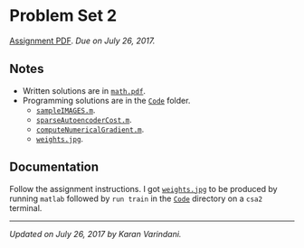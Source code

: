# Problem Set 2
[Assignment PDF](./ps3.pdf). _Due on July 26, 2017._

## Notes
* Written solutions are in [`math.pdf`](./math.pdf).
* Programming solutions are in the [`Code`](./Code/) folder.
	* [`sampleIMAGES.m`](./Code/sampleIMAGES.m).
	* [`sparseAutoencoderCost.m`](./Code/sparseAutoencoderCost.m).
	* [`computeNumericalGradient.m`](./Code/computeNumericalGradient.m).
	* [`weights.jpg`](./Code/weights.jpg).

## Documentation
Follow the assignment instructions. I got [`weights.jpg`](./Code/weights.jpg) to be produced by running `matlab` followed by `run train` in the [`Code`](./Code/) directory on a `csa2` terminal.

----
_Updated on July 26, 2017 by Karan Varindani._
